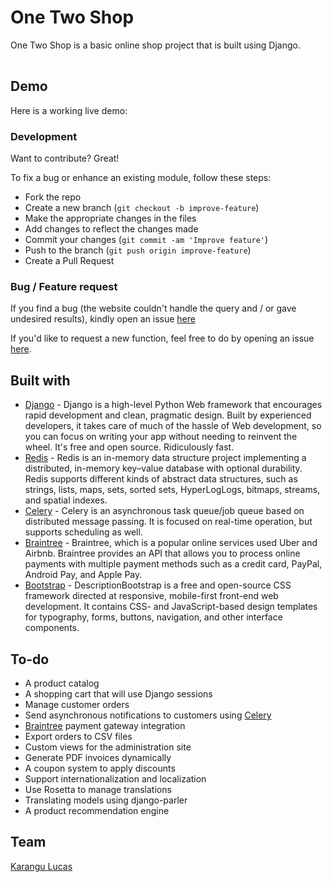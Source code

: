 # One Two Shop
<table>
<tr>
    One Two Shop is a basic online shop project that is built using Django.  
</tr>
</table>

## Demo
Here is a working live demo: 

### Development
Want to contribute? Great!

To fix a bug or enhance an existing module, follow these steps:

- Fork the repo
- Create a new branch (`git checkout -b improve-feature`)
- Make the appropriate changes in the files
- Add changes to reflect the changes made
- Commit your changes (`git commit -am 'Improve feature'`)
- Push to the branch (`git push origin improve-feature`)
- Create a Pull Request 

### Bug / Feature request
If you find a bug (the website couldn't handle the query and / or gave undesired results), kindly open an issue [here](https://github.com/lwairore/One-Two-Shop-Django)

If you'd like to request a new function, feel free to do by opening an issue [here](https://github.com/lwairore/One-Two-Shop-Django).

## Built with

- [Django](https://www.djangoproject.com/) - Django is a high-level Python Web framework that encourages rapid development and clean, pragmatic design. Built by experienced developers, it takes care of much of the hassle of Web development, so you can focus on writing your app without needing to reinvent the wheel. It's free and open source. Ridiculously fast.
- [Redis](https://redis.io/) - Redis is an in-memory data structure project implementing a distributed, in-memory key–value database with optional durability. Redis supports different kinds of abstract data structures, such as strings, lists, maps, sets, sorted sets, HyperLogLogs, bitmaps, streams, and spatial indexes.
- [Celery](https://realpython.com/asynchronous-tasks-with-django-and-celery/) - Celery is an asynchronous task queue/job queue based on distributed message passing. It is focused on real-time operation, but supports scheduling as well.
- [Braintree](https://www.braintreepayments.com/) - Braintree, which is a popular online services used Uber and Airbnb. Braintree provides an API that allows you to process online payments with multiple payment methods such as a credit card, PayPal, Android Pay, and Apple Pay.
- [Bootstrap](http://getbootstrap.com/) - DescriptionBootstrap is a free and open-source CSS framework directed at responsive, mobile-first front-end web development. It contains CSS- and JavaScript-based design templates for typography, forms, buttons, navigation, and other interface components.

## To-do
- A product catalog 
- A shopping cart that will use Django sessions
- Manage customer orders 
- Send asynchronous notifications to customers using [Celery](https://realpython.com/asynchronous-tasks-with-django-and-celery/)
- [Braintree](https://www.braintreepayments.com/) payment gateway integration
- Export orders to CSV files
- Custom views for the administration site
- Generate PDF invoices dynamically
- A coupon system to apply discounts
- Support internationalization and localization
- Use Rosetta to manage translations
- Translating models using django-parler
- A product recommendation engine

## Team 
[Karangu Lucas](https://github.com/lwairore)